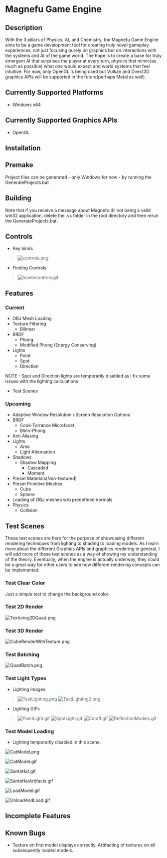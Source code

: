# Magnefu Game Engine

## Description

With the 3 pillars of Physics, AI, and Chemistry, the Magnefu Game Engine aims to be a game development tool for creating truly novel gameplay experiences, not just focusing purely on graphics but on interactions with the systems and AI of the game world. The hope is to create a base for truly emergent AI that surprises the player at every turn, physics that mimic(as much as possible) what one would expect and world systems that feel intuitive. For now, only OpenGL is being used but Vulkan and Direct3D graphics APIs will be supported in the future(perhaps Metal as well).

## Currently Supported Platforms
- Windows x64

## Currently Supported Graphics APIs
- OpenGL

## Installation

## Premake

Project files can be generated - only Windows for now - by running the GenerateProjects.bat


## Building

Note that if you receive a message about Magnefu.dll not being a valid win32 application, delete the .vs folder in the root directory and then rerun the GenerateProjects.bat.

## Controls

- Key binds
> ![controls.png](./SCREENS/controls.png)

- Finding Controls
> ![howtocontrols.gif](./SCREENS/howtocontrols.gif)

## Features

### Current 

- OBJ Mesh Loading
- Texture Filtering
    - Bilinear
- BRDF
    - Phong
    - Modified Phong (Energy Conserving)
- Lights
    - Point
    - Spot 
    - Direction

NOTE - Spot and Direction lights are temporarily disabled as I fix some issues with the lighting calculations

- Test Scenes


### Upcoming
- Adaptive Window Resolution / Screen Resolution Options
- BRDF
    - Cook-Torrance Microfacet
    - Blinn-Phong
- Anti Aliasing
- Lights
    - Area
    - Light Attenuation
- Shadows
    - Shadow Mapping
        - Cascaded
        - Moment
- Preset Materials(Non-textured)
- Preset Primitive Meshes
    - Cube
    - Sphere
- Loading of OBJ meshes w/o predefined normals
- Physics
    - Collision




## Test Scenes

These test scenes are here for the purpose of showcasing different rendering techniques from lighting to shading to loading models. As I learn more about the different Graphics APIs and graphics rendering in general,
I will add more of these test scenes as a way of showing my understanding of the theory. Eventually, when the engine is actually underway, they could be a great way for other users to see how different rendering concepts can be implemented.

### Test Clear Color

Just a simple test to change the background color.


### Test 2D Render

![Texturing2DQuad.png](./SCREENS/Texturing2DQuad.png)

### Test 3D Render

![CubeRenderWithTexture.png](./SCREENS/CubeRenderWithTexture.png)

### Test Batching

![QuadBatch.png](./SCREENS/QuadBatch.png)

### Test Light Types

- Lighting Images
> ![TestLighting.png](./SCREENS/TestLighting.png)
> ![TestLighting2.png](./SCREENS/TestLighting2.png)

- Lighting GIFs
> ![PointLight.gif](./SCREENS/PointLight.gif)
> ![SpotLight.gif](./SCREENS/SpotLight.gif)
> ![Cutoff.gif](./SCREENS/Cutoff.gif)
> ![ReflectionModels.gif](./SCREENS/ReflectionModels.gif)

### Test Model Loading

- Lighting temporarily disabled in this scene.

![CatModel.png](./SCREENS/CatModel.png)

![CatModel.gif](./SCREENS/CatModel.gif)

![SantaHat.gif](./SCREENS/SantaHat.gif)

![SantaHatArtifacts.gif](./SCREENS/SantaHatArtifacts.gif)

![LoadModel.gif](./SCREENS/LoadModel.gif)

![UnloadAndLoad.gif](./SCREENS/UnloadAndLoad.gif)

## Incomplete Features


## Known Bugs

- Texture on first model displays correctly. Artifacting of textures on all subsequently loaded models.
